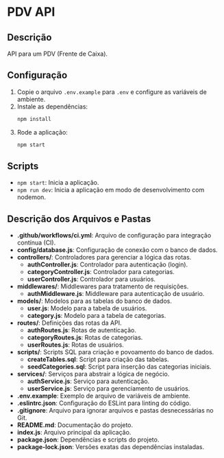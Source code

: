 
# PDV API

## Descrição
API para um PDV (Frente de Caixa).

## Configuração
1. Copie o arquivo `.env.example` para `.env` e configure as variáveis de ambiente.
2. Instale as dependências:
   ```sh
   npm install
   ```
3. Rode a aplicação:
   ```sh
   npm start
   ```

## Scripts
- `npm start`: Inicia a aplicação.
- `npm run dev`: Inicia a aplicação em modo de desenvolvimento com nodemon.

## Descrição dos Arquivos e Pastas

- **.github/workflows/ci.yml**: Arquivo de configuração para integração contínua (CI).
- **config/database.js**: Configuração de conexão com o banco de dados.
- **controllers/**: Controladores para gerenciar a lógica das rotas.
  - **authController.js**: Controlador para autenticação (login).
  - **categoryController.js**: Controlador para categorias.
  - **userController.js**: Controlador para usuários.
- **middlewares/**: Middlewares para tratamento de requisições.
  - **authMiddleware.js**: Middleware para autenticação de usuário.
- **models/**: Modelos para as tabelas do banco de dados.
  - **user.js**: Modelo para a tabela de usuários.
  - **category.js**: Modelo para a tabela de categorias.
- **routes/**: Definições das rotas da API.
  - **authRoutes.js**: Rotas de autenticação.
  - **categoryRoutes.js**: Rotas de categorias.
  - **userRoutes.js**: Rotas de usuários.
- **scripts/**: Scripts SQL para criação e povoamento do banco de dados.
  - **createTables.sql**: Script para criação das tabelas.
  - **seedCategories.sql**: Script para inserção das categorias iniciais.
- **services/**: Serviços para abstrair a lógica de negócio.
  - **authService.js**: Serviço para autenticação.
  - **userService.js**: Serviço para gerenciamento de usuários.
- **.env.example**: Exemplo de arquivo de variáveis de ambiente.
- **.eslintrc.json**: Configuração do ESLint para linting do código.
- **.gitignore**: Arquivo para ignorar arquivos e pastas desnecessárias no Git.
- **README.md**: Documentação do projeto.
- **index.js**: Arquivo principal da aplicação.
- **package.json**: Dependências e scripts do projeto.
- **package-lock.json**: Versões exatas das dependências instaladas.


